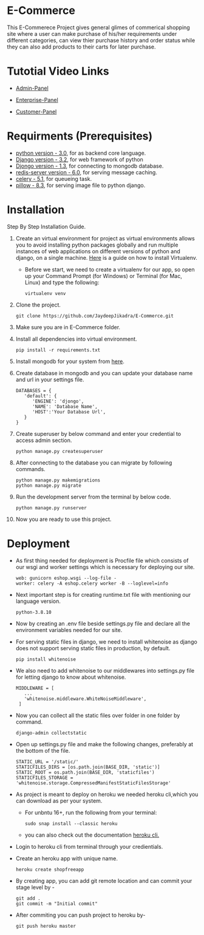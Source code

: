 # E-Commerce

This E-Commerece Project gives general glimes of commerical shopping site where a user can make purchase of his/her requirements under different categories, can view thier purchase history and order status while they can also add products to their carts for later purchase.

# Tutotial Video Links

- [Admin-Panel](https://www.dropbox.com/s/kn9bpkn4ns7k6mf/admin%20panel%20recording.webm?dl=0)

- [Enterprise-Panel](https://www.dropbox.com/s/i7m6a12m78fhb31/enterprise%20panel%20recording.webm?dl=0)

- [Customer-Panel](https://www.dropbox.com/s/x3shf8ptssw88dj/user%20panel%20recording.webm?dl=0)

# Requirments (Prerequisites)

- [python version - 3.0](https://www.python.org/downloads/), for as backend core language.
- [Django version - 3.2](https://pypi.org/project/Django/), for web framework of python
- [Djongo version - 1.3](https://pypi.org/project/djongo/), for connecting to mongodb database.
- [redis-server version - 6.0](https://pypi.org/project/redis-server/), for serving message caching.
- [celery - 5.1](https://pypi.org/project/celery/), for queueing task.
- [pillow - 8.3](https://pypi.org/project/Pillow/), for serving image file to python django.

# Installation

Step By Step Installation Guide.

1. Create an virtual environment for project as virtual environments allows you to avoid installing python packages globally and run multiple instances of web applications on different versions of python and django, on a single machine. [Here](https://packaging.python.org/guides/installing-using-pip-and-virtual-environments/) is a guide on how to install Virtualenv.

   - Before we start, we need to create a virtualenv for our app, so open up your Command Prompt (for Windows) or Terminal (for Mac, Linux) and type the following:
     ```
     virtualenv venv
     ```

2. Clone the project.

   ```
   git clone https://github.com/JaydeepJikadra/E-Commerce.git
   ```

3. Make sure you are in E-Commerce folder.

4. Install all dependencies into virtual environment.

   ```
   pip install -r requirements.txt
   ```

5. Install mongodb for your system from [here](https://www.mongodb.com/try/download/community).

6. Create database in mongodb and you can update your database name and url in your settings file.

   ```
   DATABASES = {
      'default': {
         'ENGINE': 'djongo',
         'NAME': 'Database Name',
         'HOST':'Your Database Url',
      }
   }
   ```

7. Create superuser by below command and enter your credential to access admin section.

   ```
   python manage.py createsuperuser
   ```

8. After connecting to the database you can migrate by following commands.

   ```
   python manage.py makemigrations
   python manage.py migrate
   ```

9. Run the development server from the terminal by below code.

   ```
   python manage.py runserver
   ```

10. Now you are ready to use this project.

# Deployment

- As first thing needed for deployment is Procfile file which consists of our wsgi and worker settings which is necessary for deploying our site.

  ```
  web: gunicorn eshop.wsgi --log-file -
  worker: celery -A eshop.celery worker -B --loglevel=info
  ```

- Next important step is for creating runtime.txt file with mentioning our language version.

  ```
  python-3.8.10
  ```

- Now by creating an .env file beside settings.py file and declare all the environment variables needed for our site.

- For serving static files in django, we need to install whitenoise as django does not support serving static files in production, by default.

  ```
  pip install whitenoise
  ```

- We also need to add whitenoise to our middlewares into settings.py file for letting django to know about whitenoise.

  ```
  MIDDLEWARE = [
     ...
     'whitenoise.middleware.WhiteNoiseMiddleware',
   ]
  ```

- Now you can collect all the static files over folder in one folder by command.

  ```
  django-admin collectstatic
  ```

- Open up settings.py file and make the following changes, preferably at the bottom of the file.

  ```
  STATIC_URL = '/static/'
  STATICFILES_DIRS = [os.path.join(BASE_DIR, 'static')]
  STATIC_ROOT = os.path.join(BASE_DIR, 'staticfiles')
  STATICFILES_STORAGE = 'whitenoise.storage.CompressedManifestStaticFilesStorage'
  ```

- As project is meant to deploy on heroku we needed heroku cli,which you can download as per your system.

  - For unbntu 16+, run the following from your terminal:

    ```
    sudo snap install --classic heroku
    ```

  - you can also check out the documentation [heroku cli.](https://devcenter.heroku.com/articles/heroku-cli)

- Login to heroku cli from terminal through your credientials.

- Create an heroku app with unique name.

  ```
  heroku create shopfreeapp
  ```

- By creating app, you can add git remote location and can commit your stage level by -

  ```
  git add .
  git commit -m "Initial commit"
  ```

- After commiting you can push project to heroku by-

  ```
  git push heroku master
  ```
